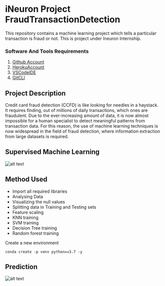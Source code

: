 # iNeuron Project FraudTransactionDetection
This repository contains a machine learning project which tells a particular transaction is fraud or not. This is project under Ineuron Internship.
### Software And Tools Requirements
1. [Github Account](https://github.com)
2. [HerokuAccount](https://heroku.com)
3. [VSCodeIDE](https://code.visualstudio.com/)
4. [GitCLI](https://git-scm.com/book/en/v2/Getting-Started-The-Command-Line)

## Project Description

Credit card fraud detection (CCFD) is like looking for needles in a haystack. It requires finding, out of millions of daily transactions, which ones are fraudulent. Due to the ever-increasing amount of data, it is now almost impossible for a human specialist to detect meaningful patterns from transaction data. For this reason, the use of machine learning techniques is now widespread in the field of fraud detection, where information extraction from large datasets is required.

## Supervised Machine Learning
![alt text](https://www.ibm.com/in-en/topics/supervised-learning)


## Method Used

* Import all required libraries
* Analysing Data
* Visualizing the null values
* Splitting data in Training and Testing sets
* Feature scaling
* KNN training
* SVM training
* Decision Tree training
* Random forest training

Create a new environment

```
conda create -p venv python==3.7 -y
```

## Prediction
![alt text](https://github.com/Shraddha12112000/FraudTransactionDetection)

